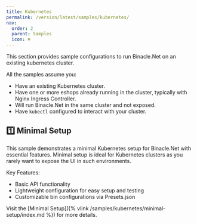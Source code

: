 ```yaml
---
title: Kubernetes
permalink: /version/latest/samples/kubernetes/
nav:
  order: 2
  parent: Samples
  icon: ☸️ 
---
```


This section provides sample configurations to run Binacle.Net on an existing kubernetes cluster.


All the samples assume you:
- Have an existing Kubernetes cluster.
- Have one or more eshops already running in the cluster, typically with Nginx Ingress Controller.
- Will run Binacle.Net in the same cluster and not exposed.
- Have `kubectl` configured to interact with your cluster.

## 1️⃣ Minimal Setup
This sample demonstrates a minimal Kubernetes setup for Binacle.Net with essential features.
Minimal setup is ideal for Kubernetes clusters as you rarely want to expose the UI in such environments.

Key Features:
- Basic API functionality
- Lightweight configuration for easy setup and testing
- Customizable bin configurations via Presets.json

Visit the [Minimal Setup]({% vlink /samples/kubernetes/minimal-setup/index.md %}) for more details.
